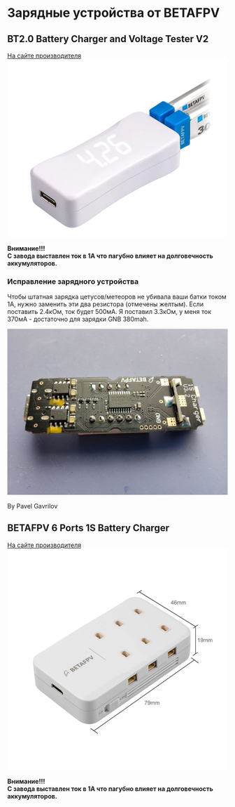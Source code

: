 # Зарядные устройства от BETAFPV

## BT2.0 Battery Charger and Voltage Tester V2
[На сайте производителя](https://betafpv.com/products/bt2-0-battery-charger-and-voltage-tester-v2)  
![](BETAFPV_1S_2p_charger.png)  

**Внимание!!!  
С завода выставлен ток в 1A что пагубно влияет на долговечность аккумуляторов.**

### Исправление зарядного устройства

Чтобы штатная зарядка цетусов/метеоров не убивала ваши батки током 1А, нужно заменить эти два резистора (отмечены желтым). Если поставить 2.4кОм, ток будет 500мА. Я поставил 3.3кОм, у меня ток 370мА - достаточно для зарядки GNB 380mah.

![](beta_charger_repair.jpg)

By Pavel Gavrilov

## BETAFPV 6 Ports 1S Battery Charger
[На сайте производителя](https://betafpv.com/products/bt2-0-ph2-0-1s-lipo-charger-adapter)  
![](BETAFPV_1S_6p_charger.jpg)

**Внимание!!!  
С завода выставлен ток в 1A что пагубно влияет на долговечность аккумуляторов.**

